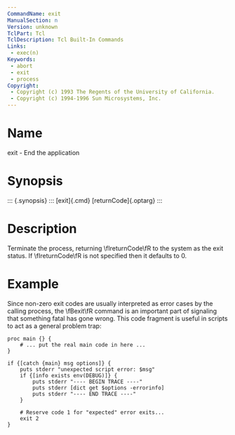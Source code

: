 ```yaml
---
CommandName: exit
ManualSection: n
Version: unknown
TclPart: Tcl
TclDescription: Tcl Built-In Commands
Links:
 - exec(n)
Keywords:
 - abort
 - exit
 - process
Copyright:
 - Copyright (c) 1993 The Regents of the University of California.
 - Copyright (c) 1994-1996 Sun Microsystems, Inc.
---
```


# Name

exit - End the application

# Synopsis

::: {.synopsis} :::
[exit]{.cmd} [returnCode]{.optarg}
:::

# Description

Terminate the process, returning \fIreturnCode\fR to the system as the exit status. If \fIreturnCode\fR is not specified then it defaults to 0.

# Example

Since non-zero exit codes are usually interpreted as error cases by the calling process, the \fBexit\fR command is an important part of signaling that something fatal has gone wrong. This code fragment is useful in scripts to act as a general problem trap:

```
proc main {} {
    # ... put the real main code in here ...
}

if {[catch {main} msg options]} {
    puts stderr "unexpected script error: $msg"
    if {[info exists env(DEBUG)]} {
        puts stderr "---- BEGIN TRACE ----"
        puts stderr [dict get $options -errorinfo]
        puts stderr "---- END TRACE ----"
    }

    # Reserve code 1 for "expected" error exits...
    exit 2
}
```

